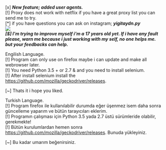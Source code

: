 [x] ***New feature; added user agents.*** </br>
[!] Proxy does not work with netflix if you have a great proxy list you can send me to try. </br>
[*] if you have questions you can ask on instagram; ***yigitaydn.py*** </br>
![](https://thumbs.gfycat.com/MediumFailingHornedtoad-size_restricted.gif) </br>
***[$] I'm trying to improve myself i'm a 17 years old yet. If i have any fault please, warn me because i just working with my self, no one helps me. but your feedbacks can help.*** </br>

Engilish Language. </br>
[!] Program can only use on firefox maybe i can update and make all webrowser later. </br>
[!] You need Python 3.5 + or 2.7 & and you need to install selenium. </br>
[!] After install selenium install the https://github.com/mozilla/geckodriver/releases. </br>

[~] Thats it i hope you liked.</br>

Turkish Language.</br>
[!] Program firefox ile kullanılabilir durumda eğer üşenmez isem daha sonra güncelleme yaparım ve bütün tarayıcıları eklerim.</br>
[!] Programın çalışması için Python 3.5 yada 2.7 üstü sürümleride olabilir, gerekmekte!</br>
[!] Bütün kurulumlardan hemen sonra https://github.com/mozilla/geckodriver/releases. Bunuda yükleyiniz.</br>

[~] Bu kadar umarım beğenirsiniz.</br>
